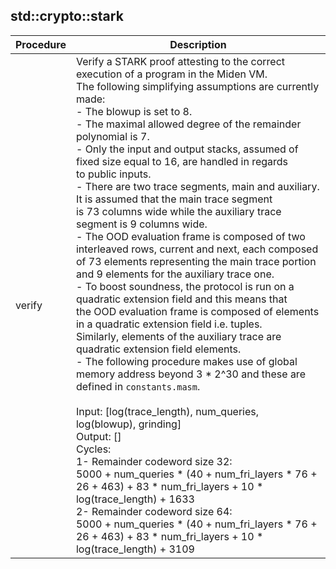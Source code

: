 
## std::crypto::stark
| Procedure | Description |
| ----------- | ------------- |
| verify | Verify a STARK proof attesting to the correct execution of a program in the Miden VM.<br />The following simplifying assumptions are currently made:<br />- The blowup is set to 8.<br />- The maximal allowed degree of the remainder polynomial is 7.<br />- Only the input and output stacks, assumed of fixed size equal to 16, are handled in regards<br />to public inputs.<br />- There are two trace segments, main and auxiliary. It is assumed that the main trace segment<br />is 73 columns wide while the auxiliary trace segment is 9 columns wide.<br />- The OOD evaluation frame is composed of two interleaved rows, current and next, each composed<br />of 73 elements representing the main trace portion and 9 elements for the auxiliary trace one.<br />- To boost soundness, the protocol is run on a quadratic extension field and this means that<br />the OOD evaluation frame is composed of elements in a quadratic extension field i.e. tuples.<br />Similarly, elements of the auxiliary trace are quadratic extension field elements.<br />- The following procedure makes use of global memory address beyond 3 * 2^30 and these are<br />defined in `constants.masm`.<br /><br />Input: [log(trace_length), num_queries, log(blowup), grinding]<br />Output: []<br />Cycles:<br />1- Remainder codeword size 32:<br />5000 + num_queries * (40 + num_fri_layers * 76 + 26 + 463) + 83 * num_fri_layers + 10 * log(trace_length) + 1633<br />2- Remainder codeword size 64:<br />5000 + num_queries * (40 + num_fri_layers * 76 + 26 + 463) + 83 * num_fri_layers + 10 * log(trace_length) + 3109<br /> |
